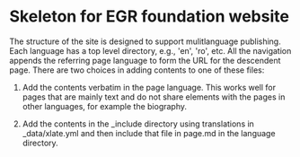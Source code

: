 # Skeleton for EGR foundation website

The structure of the site is designed to support mulitlanguage
publishing.  Each language has a top level directory, e.g., 'en',
'ro', etc. All the navigation appends the referring page language to
form the URL for the descendent page. There are two choices in adding
contents to one of these files:

1. Add the contents verbatim in the page language. This works well for pages that are mainly text and do not share elements with the pages in other languages, for example the biography.

1. Add the contents in the _include directory using translations in _data/xlate.yml and then include that file in page.md in the language directory.
